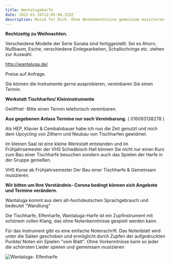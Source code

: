 ```yaml
---
title: Wantalugaharfe
date: 2022-01-16T12:05:04.315Z
description: Musik für Dich. Ohne Notenkenntnisse gemeinsam musizieren.
---
```

**Rechtzeitig zu Weihnachten.**

Verscheidene Modelle der Serie Sonata sind fertiggestellt. Sei es Ahorn, Nußbaum, Esche, verschiedene Einlegearbeiten, Schallochringe etc. stehen zur Auswahl.

<http://wantaluga.de/>

Preise auf Anfrage.

Sie können die Instrumente gerne ausprobieren, vereinbaren Sie einen Termin.

**Werkstatt Tischharfen/ Kleininstrumente** 

Geöffnet -Bitte einen Termin telefonisch vereinbaren.

**Aus gegebenen Anlass Termine nur nach Vereinbarung.** ( 016093138278 )

Als HEP, Klavier & Cembalobauer habe ich nun die Zeit genutzt und mich dem Upcycling von Zithern und Neubau von Tischharfen gewidmet.

Im kleinen Saal ist eine kleine Werkstatt entstanden und im Frühjahrsemester der VHS Schwäbisch Hall können Sie nicht nur einen Kurs zum Bau einer Tischharfe besuchen sondern auch das Spielen der Harfe in der Gruppe genießen.

VHS Kurse ab Frühjahrsemester  Der Bau einer Tischharfe & Gemeinsam musizieren.

**Wir bitten um Ihre Verständnis- Corona bedingt können sich Angebote und Termine verändern.**

Wantaluga kommt aus dem alt-hochdeutschen Sprachgebrauch und bedeutet "Wandlung"

Die Tischharfe, Elfenharfe, Wantaluga-Harfe ist ein Zupfinstrument mit schönem vollen Klang, das ohne Notenkenntnisse gespielt werden kann.

Für das Instrument gibt es eine einfache Notenschrift. Das Notenblatt wird unter die Saiten geschoben und ermöglicht durch Zupfen der aufgedruckten Punkte/ Noten ein Spielen "vom Blatt". Ohne Vorkenntnisse kann so jeder die schönsten Lieder spielen und gemeinsam musizieren

![Wantaluga- Elfenharfe](/assets/img_0459.jpg "Wantaluga-Elfenharfe ")